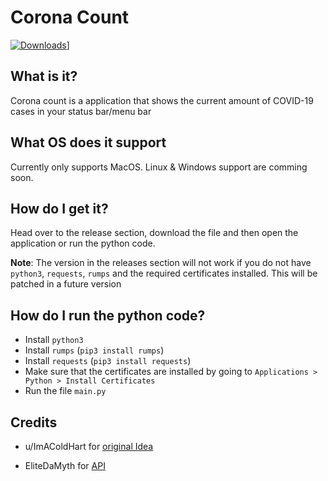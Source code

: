 # Corona Count

[![Downloads](https://img.shields.io/github/downloads/Roxiun/CoronaCount/total)](https://github.com/Roxiun/CoronaCount/releases)]

## What is it?

Corona count is a application that shows the current amount of COVID-19 cases in your status bar/menu bar

## What OS does it support

Currently only supports MacOS. Linux & Windows support are comming soon.

## How do I get it?

Head over to the release section, download the file and then open the application or run the python code.

**Note**: The version in the releases section will not work if you do not have `python3`, `requests`, `rumps` and the required certificates installed. This will be patched in a future version

## How do I run the python code?

-   Install `python3`    
-   Install `rumps` (`pip3 install rumps`)
-   Install `requests` (`pip3 install requests`)
-   Make sure that the certificates are installed by going to `Applications > Python > Install Certificates`
-   Run the file `main.py`
    

## Credits

-   u/ImAColdHart for [original Idea](https://www.reddit.com/r/jailbreak/comments/fjqdx1/release_coronacount_keep_track_of_current_corona/)
    
-   EliteDaMyth for [API](https://corona.lmao.ninja/)
